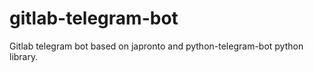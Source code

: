 # gitlab-telegram-bot

Gitlab telegram bot based on japronto and python-telegram-bot python library.